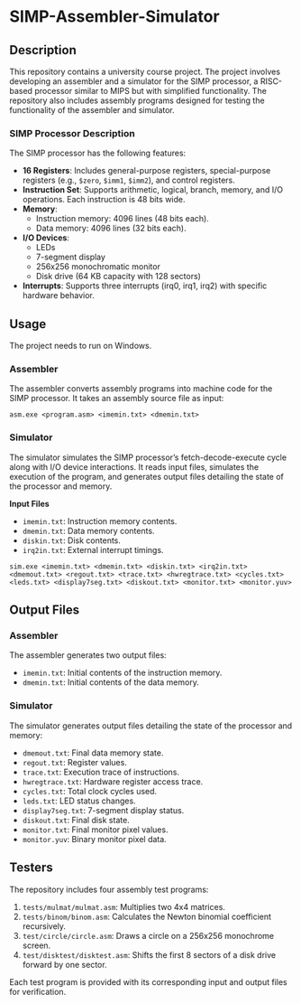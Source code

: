 # SIMP-Assembler-Simulator

## Description
This repository contains a university course project. The project involves developing an assembler and a simulator for the SIMP processor, a RISC-based processor similar to MIPS but with simplified functionality. The repository also includes assembly programs designed for testing the functionality of the assembler and simulator.

### SIMP Processor Description
The SIMP processor has the following features:
- **16 Registers**: Includes general-purpose registers, special-purpose registers (e.g., `$zero`, `$imm1`, `$imm2`), and control registers.
- **Instruction Set**: Supports arithmetic, logical, branch, memory, and I/O operations. Each instruction is 48 bits wide.
- **Memory**:
  - Instruction memory: 4096 lines (48 bits each).
  - Data memory: 4096 lines (32 bits each).
- **I/O Devices**:
  - LEDs
  - 7-segment display
  - 256x256 monochromatic monitor
  - Disk drive (64 KB capacity with 128 sectors)
- **Interrupts**: Supports three interrupts (irq0, irq1, irq2) with specific hardware behavior.

## Usage
The project needs to run on Windows.

### Assembler
The assembler converts assembly programs into machine code for the SIMP processor. It takes an assembly source file as input:
```Usage
asm.exe <program.asm> <imemin.txt> <dmemin.txt>
```

### Simulator
The simulator simulates the SIMP processor’s fetch-decode-execute cycle along with I/O device interactions. It reads input files, simulates the execution of the program, and generates output files detailing the state of the processor and memory.

**Input Files**
- `imemin.txt`: Instruction memory contents.
- `dmemin.txt`: Data memory contents.
- `diskin.txt`: Disk contents.
- `irq2in.txt`: External interrupt timings.

```Usage
sim.exe <imemin.txt> <dmemin.txt> <diskin.txt> <irq2in.txt> <dmemout.txt> <regout.txt> <trace.txt> <hwregtrace.txt> <cycles.txt> <leds.txt> <display7seg.txt> <diskout.txt> <monitor.txt> <monitor.yuv>
```

## Output Files
### Assembler
The assembler generates two output files:
- `imemin.txt`: Initial contents of the instruction memory.
- `dmemin.txt`: Initial contents of the data memory.

### Simulator
The simulator generates output files detailing the state of the processor and memory:
- `dmemout.txt`: Final data memory state.
- `regout.txt`: Register values.
- `trace.txt`: Execution trace of instructions.
- `hwregtrace.txt`: Hardware register access trace.
- `cycles.txt`: Total clock cycles used.
- `leds.txt`: LED status changes.
- `display7seg.txt`: 7-segment display status.
- `diskout.txt`: Final disk state.
- `monitor.txt`: Final monitor pixel values.
- `monitor.yuv`: Binary monitor pixel data.

## Testers
The repository includes four assembly test programs:
1. `tests/mulmat/mulmat.asm`: Multiplies two 4x4 matrices.
2. `tests/binom/binom.asm`: Calculates the Newton binomial coefficient recursively.
3. `test/circle/circle.asm`: Draws a circle on a 256x256 monochrome screen.
4. `test/disktest/disktest.asm`: Shifts the first 8 sectors of a disk drive forward by one sector.

Each test program is provided with its corresponding input and output files for verification.
